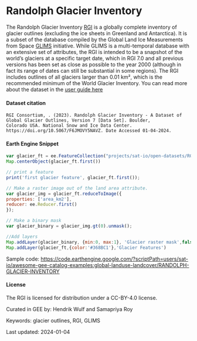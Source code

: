 # Randolph Glacier Inventory

The Randolph Glacier Inventory [RGI](https://www.glims.org/RGI) is a globally complete inventory of glacier outlines (excluding the ice sheets in Greenland and Antarctica). It is a subset of the database compiled by the Global Land Ice Measurements from Space [GLIMS](https://www.glims.org/) initiative. While GLIMS is a multi-temporal database with an extensive set of attributes, the RGI is intended to be a snapshot of the world’s glaciers at a specific target date, which in RGI 7.0 and all previous versions has been set as close as possible to the year 2000 (although in fact its range of dates can still be substantial in some regions). The RGI includes outlines of all glaciers larger than 0.01 km², which is the recommended minimum of the World Glacier Inventory. You can read more about the dataset in the [user guide here](https://www.glims.org/rgi_user_guide/welcome.html)

#### Dataset citation

```
RGI Consortium, . (2023). Randolph Glacier Inventory - A Dataset of Global Glacier Outlines, Version 7 [Data Set]. Boulder,
Colorado USA. National Snow and Ice Data Center. https://doi.org/10.5067/F6JMOVY5NAVZ. Date Accessed 01-04-2024.
```

#### Earth Engine Snippet

```js
var glacier_ft = ee.FeatureCollection("projects/sat-io/open-datasets/RGI/RGI_VECTOR_MERGED_V7");
Map.centerObject(glacier_ft.first())

// print a feature
print('first glacier feature', glacier_ft.first());

// Make a raster image out of the land area attribute.
var glacier_img = glacier_ft.reduceToImage({
properties: ['area_km2'],
reducer: ee.Reducer.first()
});

// Make a binary mask
var glacier_binary = glacier_img.gt(0).unmask();

//Add layers
Map.addLayer(glacier_binary, {min:0, max:1}, 'Glacier raster mask',false);
Map.addLayer(glacier_ft,{color:'#368BC1'},'Glacier Features')
```

Sample code: https://code.earthengine.google.com/?scriptPath=users/sat-io/awesome-gee-catalog-examples:global-landuse-landcover/RANDOLPH-GLACIER-INVENTORY


#### License
The RGI is licensed for distribution under a CC-BY-4.0 license.

Curated in GEE by: Hendrik Wulf and Samapriya Roy

Keywords: glacier outlines, RGI, GLIMS

Last updated: 2024-01-04
